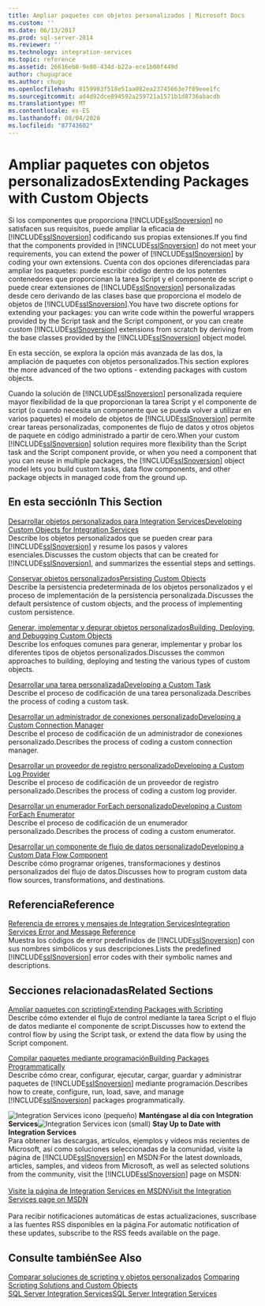 ```yaml
---
title: Ampliar paquetes con objetos personalizados | Microsoft Docs
ms.custom: ''
ms.date: 06/13/2017
ms.prod: sql-server-2014
ms.reviewer: ''
ms.technology: integration-services
ms.topic: reference
ms.assetid: 26616eb8-9e80-434d-b22a-ece1b00f449d
author: chugugrace
ms.author: chugu
ms.openlocfilehash: 0159983f518e51aa082ea23745663e7f09eee1fc
ms.sourcegitcommit: ad4d92dce894592a259721a1571b1d8736abacdb
ms.translationtype: MT
ms.contentlocale: es-ES
ms.lasthandoff: 08/04/2020
ms.locfileid: "87743602"
---
```

# <a name="extending-packages-with-custom-objects"></a><span data-ttu-id="c0316-102">Ampliar paquetes con objetos personalizados</span><span class="sxs-lookup"><span data-stu-id="c0316-102">Extending Packages with Custom Objects</span></span>
  <span data-ttu-id="c0316-103">Si los componentes que proporciona [!INCLUDE[ssISnoversion](../../includes/ssisnoversion-md.md)] no satisfacen sus requisitos, puede ampliar la eficacia de [!INCLUDE[ssISnoversion](../../includes/ssisnoversion-md.md)] codificando sus propias extensiones.</span><span class="sxs-lookup"><span data-stu-id="c0316-103">If you find that the components provided in [!INCLUDE[ssISnoversion](../../includes/ssisnoversion-md.md)] do not meet your requirements, you can extend the power of [!INCLUDE[ssISnoversion](../../includes/ssisnoversion-md.md)] by coding your own extensions.</span></span> <span data-ttu-id="c0316-104">Cuenta con dos opciones diferenciadas para ampliar los paquetes: puede escribir código dentro de los potentes contenedores que proporcionan la tarea Script y el componente de script o puede crear extensiones de [!INCLUDE[ssISnoversion](../../includes/ssisnoversion-md.md)] personalizadas desde cero derivando de las clases base que proporciona el modelo de objetos de [!INCLUDE[ssISnoversion](../../includes/ssisnoversion-md.md)].</span><span class="sxs-lookup"><span data-stu-id="c0316-104">You have two discrete options for extending your packages: you can write code within the powerful wrappers provided by the Script task and the Script component, or you can create custom [!INCLUDE[ssISnoversion](../../includes/ssisnoversion-md.md)] extensions from scratch by deriving from the base classes provided by the [!INCLUDE[ssISnoversion](../../includes/ssisnoversion-md.md)] object model.</span></span>  
  
 <span data-ttu-id="c0316-105">En esta sección, se explora la opción más avanzada de las dos, la ampliación de paquetes con objetos personalizados.</span><span class="sxs-lookup"><span data-stu-id="c0316-105">This section explores the more advanced of the two options - extending packages with custom objects.</span></span>  
  
 <span data-ttu-id="c0316-106">Cuando la solución de [!INCLUDE[ssISnoversion](../../includes/ssisnoversion-md.md)] personalizada requiere mayor flexibilidad de la que proporcionan la tarea Script y el componente de script (o cuando necesita un componente que se pueda volver a utilizar en varios paquetes) el modelo de objetos de [!INCLUDE[ssISnoversion](../../includes/ssisnoversion-md.md)] permite crear tareas personalizadas, componentes de flujo de datos y otros objetos de paquete en código administrado a partir de cero.</span><span class="sxs-lookup"><span data-stu-id="c0316-106">When your custom [!INCLUDE[ssISnoversion](../../includes/ssisnoversion-md.md)] solution requires more flexibility than the Script task and the Script component provide, or when you need a component that you can reuse in multiple packages, the [!INCLUDE[ssISnoversion](../../includes/ssisnoversion-md.md)] object model lets you build custom tasks, data flow components, and other package objects in managed code from the ground up.</span></span>  
  
## <a name="in-this-section"></a><span data-ttu-id="c0316-107">En esta sección</span><span class="sxs-lookup"><span data-stu-id="c0316-107">In This Section</span></span>  
 [<span data-ttu-id="c0316-108">Desarrollar objetos personalizados para Integration Services</span><span class="sxs-lookup"><span data-stu-id="c0316-108">Developing Custom Objects for Integration Services</span></span>](developing-custom-objects-for-integration-services.md)  
 <span data-ttu-id="c0316-109">Describe los objetos personalizados que se pueden crear para [!INCLUDE[ssISnoversion](../../includes/ssisnoversion-md.md)] y resume los pasos y valores esenciales.</span><span class="sxs-lookup"><span data-stu-id="c0316-109">Discusses the custom objects that can be created for [!INCLUDE[ssISnoversion](../../includes/ssisnoversion-md.md)], and summarizes the essential steps and settings.</span></span>  
  
 [<span data-ttu-id="c0316-110">Conservar objetos personalizados</span><span class="sxs-lookup"><span data-stu-id="c0316-110">Persisting Custom Objects</span></span>](persisting-custom-objects.md)  
 <span data-ttu-id="c0316-111">Describe la persistencia predeterminada de los objetos personalizados y el proceso de implementación de la persistencia personalizada.</span><span class="sxs-lookup"><span data-stu-id="c0316-111">Discusses the default persistence of custom objects, and the process of implementing custom persistence.</span></span>  
  
 [<span data-ttu-id="c0316-112">Generar, implementar y depurar objetos personalizados</span><span class="sxs-lookup"><span data-stu-id="c0316-112">Building, Deploying, and Debugging Custom Objects</span></span>](building-deploying-and-debugging-custom-objects.md)  
 <span data-ttu-id="c0316-113">Describe los enfoques comunes para generar, implementar y probar los diferentes tipos de objetos personalizados.</span><span class="sxs-lookup"><span data-stu-id="c0316-113">Discusses the common approaches to building, deploying and testing the various types of custom objects.</span></span>  
  
 [<span data-ttu-id="c0316-114">Desarrollar una tarea personalizada</span><span class="sxs-lookup"><span data-stu-id="c0316-114">Developing a Custom Task</span></span>](task/developing-a-custom-task.md)  
 <span data-ttu-id="c0316-115">Describe el proceso de codificación de una tarea personalizada.</span><span class="sxs-lookup"><span data-stu-id="c0316-115">Describes the process of coding a custom task.</span></span>  
  
 [<span data-ttu-id="c0316-116">Desarrollar un administrador de conexiones personalizado</span><span class="sxs-lookup"><span data-stu-id="c0316-116">Developing a Custom Connection Manager</span></span>](connection-manager/developing-a-custom-connection-manager.md)  
 <span data-ttu-id="c0316-117">Describe el proceso de codificación de un administrador de conexiones personalizado.</span><span class="sxs-lookup"><span data-stu-id="c0316-117">Describes the process of coding a custom connection manager.</span></span>  
  
 [<span data-ttu-id="c0316-118">Desarrollar un proveedor de registro personalizado</span><span class="sxs-lookup"><span data-stu-id="c0316-118">Developing a Custom Log Provider</span></span>](log-provider/developing-a-custom-log-provider.md)  
 <span data-ttu-id="c0316-119">Describe el proceso de codificación de un proveedor de registro personalizado.</span><span class="sxs-lookup"><span data-stu-id="c0316-119">Describes the process of coding a custom log provider.</span></span>  
  
 [<span data-ttu-id="c0316-120">Desarrollar un enumerador ForEach personalizado</span><span class="sxs-lookup"><span data-stu-id="c0316-120">Developing a Custom ForEach Enumerator</span></span>](foreach-enumerator/developing-a-custom-foreach-enumerator.md)  
 <span data-ttu-id="c0316-121">Describe el proceso de codificación de un enumerador personalizado.</span><span class="sxs-lookup"><span data-stu-id="c0316-121">Describes the process of coding a custom enumerator.</span></span>  
  
 [<span data-ttu-id="c0316-122">Desarrollar un componente de flujo de datos personalizado</span><span class="sxs-lookup"><span data-stu-id="c0316-122">Developing a Custom Data Flow Component</span></span>](data-flow/developing-a-custom-data-flow-component.md)  
 <span data-ttu-id="c0316-123">Describe cómo programar orígenes, transformaciones y destinos personalizados del flujo de datos.</span><span class="sxs-lookup"><span data-stu-id="c0316-123">Discusses how to program custom data flow sources, transformations, and destinations.</span></span>  
  
## <a name="reference"></a><span data-ttu-id="c0316-124">Referencia</span><span class="sxs-lookup"><span data-stu-id="c0316-124">Reference</span></span>  
 [<span data-ttu-id="c0316-125">Referencia de errores y mensajes de Integration Services</span><span class="sxs-lookup"><span data-stu-id="c0316-125">Integration Services Error and Message Reference</span></span>](../integration-services-error-and-message-reference.md)  
 <span data-ttu-id="c0316-126">Muestra los códigos de error predefinidos de [!INCLUDE[ssISnoversion](../../includes/ssisnoversion-md.md)] con sus nombres simbólicos y sus descripciones.</span><span class="sxs-lookup"><span data-stu-id="c0316-126">Lists the predefined [!INCLUDE[ssISnoversion](../../includes/ssisnoversion-md.md)] error codes with their symbolic names and descriptions.</span></span>  
  
## <a name="related-sections"></a><span data-ttu-id="c0316-127">Secciones relacionadas</span><span class="sxs-lookup"><span data-stu-id="c0316-127">Related Sections</span></span>  
 [<span data-ttu-id="c0316-128">Ampliar paquetes con scripting</span><span class="sxs-lookup"><span data-stu-id="c0316-128">Extending Packages with Scripting</span></span>](../extending-packages-scripting/extending-packages-with-scripting.md)  
 <span data-ttu-id="c0316-129">Describe cómo extender el flujo de control mediante la tarea Script o el flujo de datos mediante el componente de script.</span><span class="sxs-lookup"><span data-stu-id="c0316-129">Discusses how to extend the control flow by using the Script task, or extend the data flow by using the Script component.</span></span>  
  
 [<span data-ttu-id="c0316-130">Compilar paquetes mediante programación</span><span class="sxs-lookup"><span data-stu-id="c0316-130">Building Packages Programmatically</span></span>](../building-packages-programmatically/building-packages-programmatically.md)  
 <span data-ttu-id="c0316-131">Describe cómo crear, configurar, ejecutar, cargar, guardar y administrar paquetes de [!INCLUDE[ssISnoversion](../../includes/ssisnoversion-md.md)] mediante programación.</span><span class="sxs-lookup"><span data-stu-id="c0316-131">Describes how to create, configure, run, load, save, and manage [!INCLUDE[ssISnoversion](../../includes/ssisnoversion-md.md)] packages programmatically.</span></span>  
  
<span data-ttu-id="c0316-132">![Integration Services icono (pequeño)](../media/dts-16.gif "Icono de Integration Services (pequeño)")  **Manténgase al día con Integration Services**</span><span class="sxs-lookup"><span data-stu-id="c0316-132">![Integration Services icon (small)](../media/dts-16.gif "Integration Services icon (small)")  **Stay Up to Date with Integration Services**</span></span><br /> <span data-ttu-id="c0316-133">Para obtener las descargas, artículos, ejemplos y vídeos más recientes de Microsoft, así como soluciones seleccionadas de la comunidad, visite la página de [!INCLUDE[ssISnoversion](../../includes/ssisnoversion-md.md)] en MSDN:</span><span class="sxs-lookup"><span data-stu-id="c0316-133">For the latest downloads, articles, samples, and videos from Microsoft, as well as selected solutions from the community, visit the [!INCLUDE[ssISnoversion](../../includes/ssisnoversion-md.md)] page on MSDN:</span></span><br /><br /> [<span data-ttu-id="c0316-134">Visite la página de Integration Services en MSDN</span><span class="sxs-lookup"><span data-stu-id="c0316-134">Visit the Integration Services page on MSDN</span></span>](https://go.microsoft.com/fwlink/?LinkId=136655)<br /><br /> <span data-ttu-id="c0316-135">Para recibir notificaciones automáticas de estas actualizaciones, suscríbase a las fuentes RSS disponibles en la página.</span><span class="sxs-lookup"><span data-stu-id="c0316-135">For automatic notification of these updates, subscribe to the RSS feeds available on the page.</span></span>  
  
## <a name="see-also"></a><span data-ttu-id="c0316-136">Consulte también</span><span class="sxs-lookup"><span data-stu-id="c0316-136">See Also</span></span>  
 <span data-ttu-id="c0316-137">[Comparar soluciones de scripting y objetos personalizados](../extending-packages-scripting/comparing-scripting-solutions-and-custom-objects.md) </span><span class="sxs-lookup"><span data-stu-id="c0316-137">[Comparing Scripting Solutions and Custom Objects](../extending-packages-scripting/comparing-scripting-solutions-and-custom-objects.md) </span></span>  
 [<span data-ttu-id="c0316-138">SQL Server Integration Services</span><span class="sxs-lookup"><span data-stu-id="c0316-138">SQL Server Integration Services</span></span>](../sql-server-integration-services.md)  
  
  
